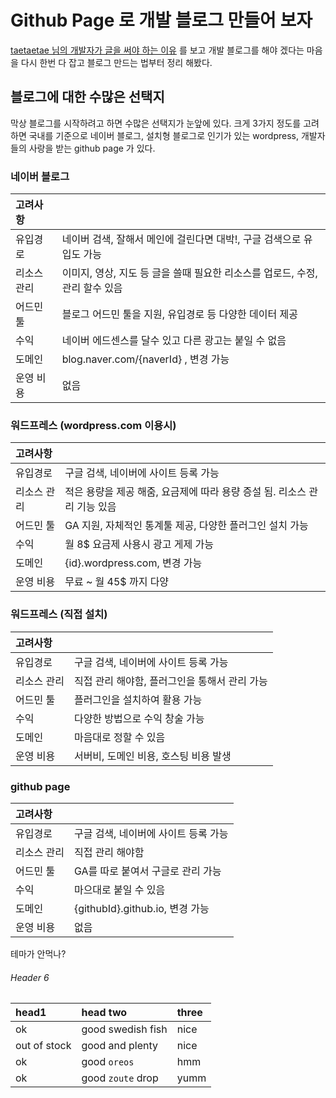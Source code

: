 # Github Page 로 개발 블로그 만들어 보자

[taetaetae 님의 개발자가 글을 써야 하는 이유](https://taetaetae.github.io/2019/10/27/a-reason-for-writing/) 를 보고 개발 블로그를 해야 겠다는 마음을 다시 한번 다 잡고 블로그 만드는 법부터 정리 해봤다.

## 블로그에 대한 수많은 선택지
막상 블로그를 시작하려고 하면 수많은 선택지가 눈앞에 있다. 크게 3가지 정도를 고려하면
국내를 기준으로 네이버 블로그, 설치형 블로그로 인기가 있는 wordpress, 개발자들의 사랑을 받는 github page 가 있다.

### 네이버 블로그
| 고려사항 |    |
|:-------|:-- |
| 유입경로 | 네이버 검색, 잘해서 메인에 걸린다면 대박!, 구글 검색으로 유입도 가능 |
| 리소스 관리 | 이미지, 영상, 지도 등 글을 쓸때 필요한 리소스를 업로드, 수정, 관리 할수 있음 |
| 어드민 툴 | 블로그 어드민 툴을 지원, 유입경로 등 다양한 데이터 제공 |
| 수익 | 네이버 에드센스를 달수 있고 다른 광고는 붙일 수 없음 |
| 도메인 | blog.naver.com/{naverId} , 변경 가능 |
| 운영 비용 | 없음 |

### 워드프레스 (wordpress.com 이용시)
| 고려사항 |    |
|:-------|:-- |
| 유입경로 | 구글 검색, 네이버에 사이트 등록 가능 |
| 리소스 관리 | 적은 용량을 제공 해줌, 요금제에 따라 용량 증설 됨. 리소스 관리 기능 있음 |
| 어드민 툴 | GA 지원, 자체적인 통계툴 제공, 다양한 플러그인 설치 가능 |
| 수익 | 월 8$ 요금제 사용시 광고 게제 가능 |
| 도메인 | {id}.wordpress.com, 변경 가능 |
| 운영 비용 | 무료 ~ 월 45$ 까지 다양 |

### 워드프레스 (직접 설치)
| 고려사항 |    |
|:-------|:-- |
| 유입경로 | 구글 검색, 네이버에 사이트 등록 가능 |
| 리소스 관리 | 직접 관리 해야함, 플러그인을 통해서 관리 가능 |
| 어드민 툴 | 플러그인을 설치하여 활용 가능 |
| 수익 | 다양한 방법으로 수익 창술 가능 |
| 도메인 | 마음대로 정할 수 있음 | 
| 운영 비용 | 서버비, 도메인 비용, 호스팅 비용 발생 |

### github page
| 고려사항 |    |
|:-------|:-- |
| 유입경로 | 구글 검색, 네이버에 사이트 등록 가능 |
| 리소스 관리 | 직접 관리 해야함 |
| 어드민 툴 | GA를 따로 붙여서 구글로 관리 가능 |
| 수익 | 마으대로 붙일 수 있음 |
| 도메인 | {githubId}.github.io, 변경 가능 | 
| 운영 비용 | 없음 |


테마가 안먹나?
###### Header 6

| head1        | head two          | three |
|:-------------|:------------------|:------|
| ok           | good swedish fish | nice  |
| out of stock | good and plenty   | nice  |
| ok           | good `oreos`      | hmm   |
| ok           | good `zoute` drop | yumm  |